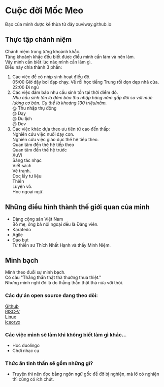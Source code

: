 # Cuộc đời Mốc Meo
Đạo của mình được kế thừa từ đây xuviway.github.io  
## Thực tập chánh niệm
Chánh niệm trong từng khoảnh khắc.  
Từng khoảnh khắc đều biết được điều mình cần làm và nên làm.  
Vậy mình cần biết lúc nào mình cần làm gì.  
Điều này chia thành 3 phần:
1. Các việc để có nhịp sinh hoạt điều độ.  
05:00 Giờ dậy bơi đạp chạy. Về rồi học tiếng Trung rồi dọn dẹp nhà cửa.  
22:00 Đi ngủ  
2. Các việc đảm bảo nhu cầu sinh tồn tại thời điểm đó.  
*Nhu cầu sinh tồn là đảm bảo thu nhập hàng năm gấp đôi so với mức lương cơ bản. Cụ thể là khoảng 130 triệu/năm.*  
@ Thu nhập thụ động  
@ Dạy  
@ Du lịch  
@ Dev  
3. Các việc khác dựa theo ưu tiên từ cao đến thấp:  
Nghiên cứu việc nuôi dạy con.  
Nghiên cứu việc giáo dục thế hệ tiếp theo.  
Quan tâm đến thế hệ tiếp theo  
Quan tâm đến thế hệ trước  
XuVi  
Sáng tác nhạc  
Viết sách  
Vẽ tranh.  
Đọc lấy tư liệu  
Thiền  
Luyện võ.  
Học ngoại ngữ.  

## Những điều hình thành thế giới quan của mình
* Đảng cộng sản Việt Nam  
Bố mẹ, ông bà nội ngoại đều là Đảng viên.
* Karatedo
* Agile
* Đạo bụt  
Từ thiền sư Thích Nhất Hạnh và thầy Minh Niệm.

## Minh bạch
Mình theo đuổi sự minh bạch.  
Có câu "Thẳng thắn thật thà thường thua thiệt."  
Nhưng mình nghĩ đó là do thẳng thắn thật thà nửa vời thôi.

### Các dự án open source đang theo dõi:  
[Github](https://github.com/github)  
[RISC-V](https://github.com/riscv)  
[Linux](https://github.com/torvalds/linux)  
[iceoryx](https://github.com/eclipse-iceoryx/iceoryx)  

### Các việc mình sẽ làm khi không biết làm gì khác... 
* Học duolingo
* Chơi nhạc cụ
### Thức ăn tinh thần sẽ gồm những gì?
* Truyện thì nên đọc bằng ngôn ngữ gốc để đỡ bị nghiện, mà lỡ có nghiện thì cũng có ích chút.
